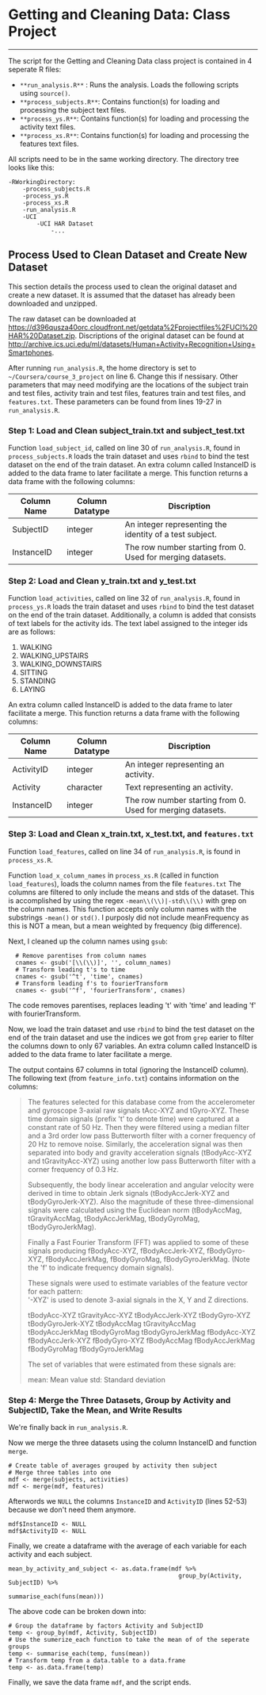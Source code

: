 # Getting and Cleaning Data: Class Project
----------------------------------------------------

The script for the Getting and Cleaning Data class project is contained in 4 seperate R files:
* `**run_analysis.R**` : Runs the analysis. Loads the following scripts using `source()`.
* `**process_subjects.R**`: Contains function(s) for loading and processing the subject text files.
* `**process_ys.R**`: Contains function(s) for loading and processing the activity text files.
* `**process_xs.R**`: Contains function(s) for loading and processing the features text files.

All scripts need to be in the same working directory. The directory tree looks like this:
```
-RWorkingDirectory:
	-process_subjects.R
	-process_ys.R
	-process_xs.R
	-run_analysis.R
	-UCI
		-UCI HAR Dataset
			-...
```


## Process Used to Clean Dataset and Create New Dataset

This section details the process used to clean the original dataset and create a new dataset. It is assumed that the dataset has already
been downloaded and unzipped.

The raw dataset can be downloaded at https://d396qusza40orc.cloudfront.net/getdata%2Fprojectfiles%2FUCI%20HAR%20Dataset.zip.
Discriptions of the original dataset can be found at http://archive.ics.uci.edu/ml/datasets/Human+Activity+Recognition+Using+Smartphones.

After running `run_analysis.R`, the home directory is set to `~/Coursera/course_3_project` on line 6. Change this if nessisary.
Other parameters that may need modifying are the locations of the subject train and test files, activity train and test files, features
train and test files, and `features.txt`. These parameters can be found from lines 19-27 in `run_analysis.R`.


### Step 1: Load and Clean subject_train.txt and subject_test.txt

Function `load_subject_id`, called on line 30 of `run_analysis.R`, found in `process_subjects.R` loads the train dataset and uses `rbind` to bind the test dataset on the end of the
train dataset. An extra column called InstanceID is added to the data frame to later facilitate a merge. This function returns a data frame
with the following columns:

Column Name | Column Datatype | Discription
----------- | --------------- | ------------
SubjectID | integer | An integer representing the identity of a test subject.
InstanceID | integer | The row number starting from 0. Used for merging datasets.


### Step 2: Load and Clean y_train.txt and y_test.txt

Function `load_activities`, called on line 32 of `run_analysis.R`, found in `process_ys.R` loads the train dataset and uses `rbind` to bind the test dataset on the end of the
train dataset. Additionally, a column is added that consists of text labels for the activity ids. The text label assigned to the integer ids are as follows:
1. WALKING
2. WALKING_UPSTAIRS
3. WALKING_DOWNSTAIRS
4. SITTING
5. STANDING
6. LAYING

An extra column called InstanceID is added to the data frame to later facilitate a merge. This function returns a data frame with the following columns:

Column Name | Column Datatype | Discription
----------- | --------------- | ------------
ActivityID | integer | An integer representing an activity.
Activity | character | Text representing an activity.
InstanceID | integer | The row number starting from 0. Used for merging datasets.


### Step 3: Load and Clean x_train.txt, x_test.txt, and `features.txt`

Function `load_features`, called on line 34 of `run_analysis.R`, is found in `process_xs.R`.

Function `load_x_column_names` in `process_xs.R` (called in function `load_features`), loads the column names from the file `features.txt`
The columns are filtered to only include the means and stds of the dataset. This is accomplished by using the regex `-mean\\(\\)|-std\\(\\)` with grep on the column names. This function accepts only
column names with the substrings `-mean()` or `std()`. I purposly did not include meanFrequency as this is NOT a mean, but a mean weighted by frequency (big difference). 

Next, I cleaned up the column names using `gsub`:
```
  # Remove parentises from column names
  cnames <- gsub('[\\(\\)]', '', column_names)
  # Transform leading t's to time
  cnames <- gsub('^t', 'time', cnames)
  # Transform leading f's to fourierTransform
  cnames <- gsub('^f', 'fourierTransform', cnames)
```
The code removes parentises, replaces leading 't' with 'time' and leading 'f' with fourierTransform.

Now, we load the train dataset and use `rbind` to bind the test dataset on the end of the train dataset and use the indices we got from `grep` earier to filter the columns down to only 67 variables.
An extra column called InstanceID is added to the data frame to later facilitate a merge. 

The output contains 67 columns in total (ignoring the InstanceID column). The following text (from `feature_info.txt`) contains information on the columns:

> The features selected for this database come from the accelerometer and gyroscope 3-axial raw signals tAcc-XYZ and tGyro-XYZ. These time domain signals (prefix 't' to denote time) were captured at a constant rate of 50 Hz. Then they were filtered using a median filter and a 3rd order low pass Butterworth filter with a corner frequency of 20 Hz to remove noise. Similarly, the acceleration signal was then separated into body and gravity acceleration signals (tBodyAcc-XYZ and tGravityAcc-XYZ) using another low pass Butterworth filter with a corner frequency of 0.3 Hz. 
>
> Subsequently, the body linear acceleration and angular velocity were derived in time to obtain Jerk signals (tBodyAccJerk-XYZ and tBodyGyroJerk-XYZ). Also the magnitude of these three-dimensional signals were calculated using the Euclidean norm (tBodyAccMag, tGravityAccMag, tBodyAccJerkMag, tBodyGyroMag, tBodyGyroJerkMag). 
>
> Finally a Fast Fourier Transform (FFT) was applied to some of these signals producing fBodyAcc-XYZ, fBodyAccJerk-XYZ, fBodyGyro-XYZ, fBodyAccJerkMag, fBodyGyroMag, fBodyGyroJerkMag. (Note the 'f' to indicate frequency domain signals). 
>
> These signals were used to estimate variables of the feature vector for each pattern:  
> '-XYZ' is used to denote 3-axial signals in the X, Y and Z directions.
>
> tBodyAcc-XYZ
> tGravityAcc-XYZ
> tBodyAccJerk-XYZ
> tBodyGyro-XYZ
> tBodyGyroJerk-XYZ
> tBodyAccMag
> tGravityAccMag
> tBodyAccJerkMag
> tBodyGyroMag
> tBodyGyroJerkMag
> fBodyAcc-XYZ
> fBodyAccJerk-XYZ
> fBodyGyro-XYZ
> fBodyAccMag
> fBodyAccJerkMag
> fBodyGyroMag
> fBodyGyroJerkMag
>
> The set of variables that were estimated from these signals are: 
>
> mean: Mean value
> std: Standard deviation

### Step 4: Merge the Three Datasets, Group by Activity and SubjectID, Take the Mean, and Write Results

We're finally back in `run_analysis.R`.

Now we merge the three datasets using the column InstanceID and function `merge`. 
```
# Create table of averages grouped by activity then subject
# Merge three tables into one
mdf <- merge(subjects, activities)
mdf <- merge(mdf, features)
```
Afterwords we `NULL` the columns `InstanceID` and `ActivityID` (lines 52-53) because we don't need them anymore.
```
mdf$InstanceID <- NULL
mdf$ActivityID <- NULL
```

Finally, we create a dataframe with the average of each variable for each activity and each subject.
```
mean_by_activity_and_subject <- as.data.frame(mdf %>% 
                                                group_by(Activity, SubjectID) %>% 
                                                summarise_each(funs(mean)))
```
The above code can be broken down into:
```
# Group the dataframe by factors Activity and SubjectID
temp <- group_by(mdf, Activity, SubjectID)
# Use the sumerize_each function to take the mean of of the seperate groups
temp <- summarise_each(temp, funs(mean))
# Transform temp from a data.table to a data.frame
temp <- as.data.frame(temp)
```

Finally, we save the data frame `mdf`, and the script ends.